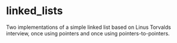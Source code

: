 # linked_lists
Two implementations of a  simple linked list based on Linus Torvalds interview, once using pointers and once using pointers-to-pointers.
